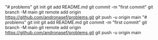 "# problems"  git init git add README.md git commit -m "first commit" git branch -M main git remote add origin https://github.com/andronasef/problems.git git push -u origin main 
"# problems"  git init git add README.md git commit -m "first commit" git branch -M main git remote add origin https://github.com/andronasef/problems.git git push -u origin main 
